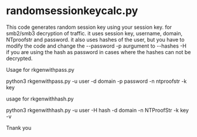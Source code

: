 # randomsessionkeycalc.py
This code generates random session key using your session key.
for smb2/smb3 decryption of traffic. it uses session key, username, domain, NTproofstr and password.
it also uses hashes of the user, but you have to modify the code and change the --password -p aurgument to --hashes -H if you are using the hash as password in cases where the hashes can not be decrypted.

Usage for rkgenwithpass.py

python3 rkgenwithpass.py -u user -d domain -p password -n ntproofstr -k key

usage for rkgenwithhash.py

python3 rkgenwithhash.py -u user -H hash -d domain -n NTProofStr -k key -v

Tnank you
